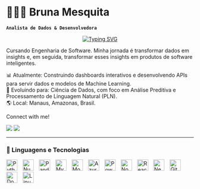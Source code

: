 # 👩🏻‍💻 Bruna Mesquita

**`Analista de Dados & Desenvolvedora`**

<div align="center">
<a href="https://git.io/typing-svg">
<img src="https://readme-typing-svg.demolab.com?font=Fira+Code&weight=500&size=22&pause=1000&color=00FF00&center=true&vCenter=true&random=false&width=600&lines=HI!+Welcome+to+my+profile!+%E2%98%95" alt="Typing SVG">
</a>
</div>

Cursando Engenharia de Software. Minha jornada é transformar dados em insights e, em seguida, transformar esses insights em produtos de software inteligentes.

📊 Atualmente: Construindo dashboards interativos e desenvolvendo APIs para servir dados e modelos de Machine Learning.    
 🌱 Evoluindo para: Ciência de Dados, com foco em Análise Preditiva e Processamento de Linguagem Natural (PLN).   
🌎 Local: Manaus, Amazonas, Brasil.

Connect with me!

<p align="left">
  <a href="https://www.linkedin.com/in/brunamesquita-vm/" target="_blank"><img src="https://img.shields.io/badge/-LinkedIn-%230077B5?style=for-the-badge&logo=linkedin&logoColor=white" target="_blank"></a>
  <a href ="mailto:bruna.mesquita11@gmail.com"><img src="https://img.shields.io/badge/-Gmail-%23333?style=for-the-badge&logo=gmail&logoColor=white" target="_blank"></a>
</p>

---

### 🤖 Linguagens e Tecnologias

<div align="left">
  <img alt="Python" title="Python" width="30px" style="padding-right: 10px;" src="https://cdn.jsdelivr.net/gh/devicons/devicon@latest/icons/python/python-original.svg" />
  <img alt="Numpy" title="Numpy" width="30px" style="padding-right: 10px;" src="https://cdn.jsdelivr.net/gh/devicons/devicon@latest/icons/numpy/numpy-original.svg" />
  <img alt="Pandas" title="Pandas" width="30px" style="padding-right: 10px;" src="https://cdn.jsdelivr.net/gh/devicons/devicon@latest/icons/pandas/pandas-original.svg" />
  <img alt="MySQL" title="MySQL" width="30px" style="padding-right: 10px;" src="https://cdn.jsdelivr.net/gh/devicons/devicon@latest/icons/mysql/mysql-original.svg" />
  <img alt="MongoDB" title="MongoDB" width="30px" style="padding-right: 10px;" src="https://cdn.jsdelivr.net/gh/devicons/devicon@latest/icons/mongodb/mongodb-original.svg" />
  <img alt="Azure SQL" title="Azure SQL" width="30px" style="padding-right: 10px;" src="https://cdn.jsdelivr.net/gh/devicons/devicon@latest/icons/azuresqldatabase/azuresqldatabase-original.svg" />
  <img title="Power BI" alt="Power BI" width="30px" style="padding-right: 10px;" src="https://user-images.githubusercontent.com/92809543/147506898-cf34755f-ee0d-484e-8239-cb1ecb4982e4.png" />
  <img alt="Node.js" title="Node.js" width="30px" style="padding-right: 10px;" src="https://cdn.jsdelivr.net/gh/devicons/devicon@latest/icons/nodejs/nodejs-original.svg" />
  <img alt="React" title="React" width="30px" style="padding-right: 10px;" src="https://cdn.jsdelivr.net/gh/devicons/devicon@latest/icons/react/react-original.svg" />
  <img alt="Next.js" title="Next.js" width="30px" style="padding-right: 10px;" src="https://cdn.jsdelivr.net/gh/devicons/devicon@latest/icons/nextjs/nextjs-original.svg" />
  <img alt="Git" title="Git" width="30px" style="padding-right: 10px;" src="https://cdn.jsdelivr.net/gh/devicons/devicon@latest/icons/git/git-original.svg" />
  <img alt="Docker" title="Docker" width="30px" style="padding-right: 10px;" src="https://cdn.jsdelivr.net/gh/devicons/devicon@latest/icons/docker/docker-original.svg" />
  <img alt="Linux" title="Linux" width="30px" style="padding-right: 10px;" src="https://cdn.jsdelivr.net/gh/devicons/devicon@latest/icons/linux/linux-original.svg" />
  </div>
